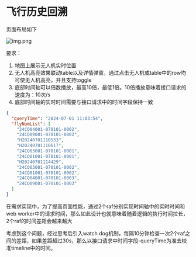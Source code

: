 # 飞行历史回溯

页面布局如下

![img.png](/imgs/visual/real-time/index-2.png)

要求：

1. 地图上展示无人机实时位置
2. 无人机高亮效果联动table以及详情弹窗，通过点击无人机或table中的row均可使无人机高亮，并且支持toggle
3. 底部时间轴可以倍数播放，最高10倍，最低1倍。10倍播放意味着接口请求的速度为：10次/s
4. 底部时间轴的实时时间需要与接口请求中的时间字段保持一致

```json
{
  "queryTime": "2024-07-01 11:03:54",
  "flyNumList": [
    "24CQ04001-070101-0002",
    "24CQ09001-070101-0002",
    "H20240701110533",
    "H20240701110617",
    "24CQ03001-070101-0001",
    "24CQ01001-070101-0001",
    "H20240701114429",
    "24CQ03001-070101-0002",
    "24CQ01001-070101-0002",
    "24CQ04001-070101-0003",
    "24CQ09001-070101-0003"
  ]
}
```

在需求实现中，为了提高页面性能，通过2个raf分别实现时间轴中的实时时间和web
worker中的请求时间，那么如此设计也就意味着随着逻辑的执行时间拉长，2个raf的时间差距会越来越大

考虑到这个问题，经过思考后引入watch dog机制，每隔10分钟检查一次2个raf之间的差距，如果差距超过30s，那么以接口请求中时间字段-queryTime为准去校准timeline中的时间。
